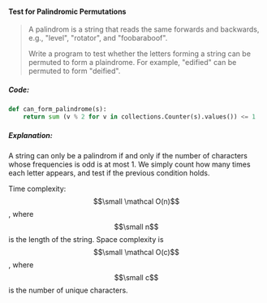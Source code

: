 #### Test for Palindromic Permutations

> A palindrom is a string that reads the same forwards and backwards, e.g., "level", "rotator", and "foobaraboof".
>
> Write a program to test whether the letters forming a string can be permuted to form a plaindrome. For example, "edified" can be permuted to form "deified".

##### Code:

```py
def can_form_palindrome(s):
    return sum (v % 2 for v in collections.Counter(s).values()) <= 1
```

##### Explanation:

A string can only be a palindrom if and only if the number of characters whose frequencies is odd is at most 1. We simply count how many times each letter appears, and test if the previous condition holds. 

Time complexity: $$\small \mathcal O(n)$$, where $$\small n$$ is the length of the string. Space complexity is $$\small \mathcal O(c)$$, where $$\small c$$ is the number of unique characters. 

